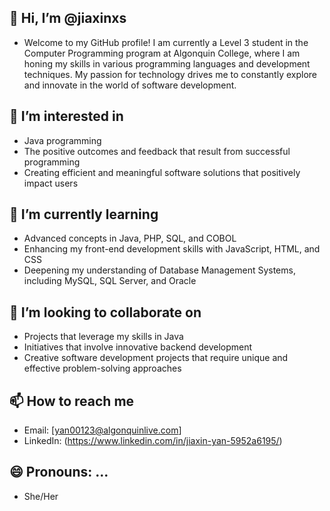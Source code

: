 ## 👋 Hi, I’m @jiaxinxs
- Welcome to my GitHub profile! I am currently a Level 3 student in the Computer Programming program at Algonquin College, where I am honing my skills in various programming languages and development techniques. My passion for technology drives me to constantly explore and innovate in the world of software development.
## 👀 I’m interested in
- Java programming
- The positive outcomes and feedback that result from successful programming
- Creating efficient and meaningful software solutions that positively impact users
## 🌱 I’m currently learning
- Advanced concepts in Java, PHP, SQL, and COBOL
- Enhancing my front-end development skills with JavaScript, HTML, and CSS
- Deepening my understanding of Database Management Systems, including MySQL, SQL Server, and Oracle
## 💞️ I’m looking to collaborate on
- Projects that leverage my skills in Java
- Initiatives that involve innovative backend development
- Creative software development projects that require unique and effective problem-solving approaches
## 📫 How to reach me
- Email: [yan00123@algonquinlive.com]
- LinkedIn: (https://www.linkedin.com/in/jiaxin-yan-5952a6195/)
## 😄 Pronouns: ...
- She/Her
